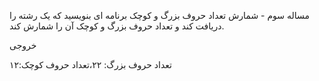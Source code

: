 مساله سوم - شمارش تعداد حروف بزرگ و کوچک
برنامه ای بنویسید که یک رشته را دریافت کند و تعداد حروف بزرگ و کوچک آن را شمارش کند.

خروجی

تعداد حروف بزرگ: ۲۲،تعداد حروف کوچک:۱۲